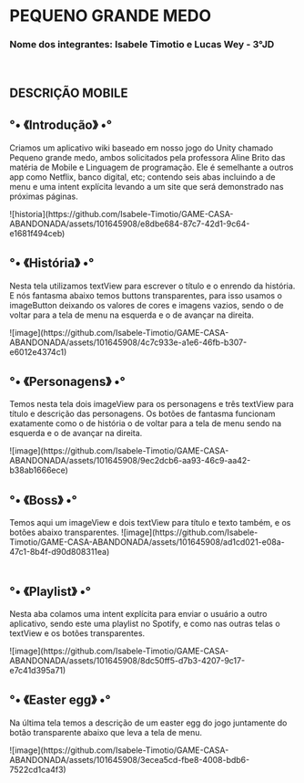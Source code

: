 <h1>PEQUENO GRANDE MEDO</h1>
<h3> Nome dos integrantes: Isabele Timotio e Lucas Wey - 3°JD </h3>
<br>
<h2>DESCRIÇÃO MOBILE</h2>
<h2>°• 《Introdução》 •°</h2>
<p> Criamos um aplicativo wiki baseado em nosso jogo do Unity chamado Pequeno grande medo, ambos solicitados pela professora Aline Brito das matéria de Mobile e Linguagem de programação.
Ele é semelhante a outros app como Netflix, banco digital, etc; contendo seis abas incluindo a de menu e uma intent explícita levando a um site que será demonstrado nas próximas páginas. </p>
![historia](https://github.com/Isabele-Timotio/GAME-CASA-ABANDONADA/assets/101645908/e8dbe684-87c7-42d1-9c64-e1681f494ceb)
<br>

<h2>°• 《História》 •° </h2>
<p> Nesta tela utilizamos textView para escrever o título e o enrendo da história. E nós fantasma abaixo temos buttons transparentes, para isso usamos o imageButton deixando os valores de cores e imagens vazios, sendo o de voltar para a tela de menu na esquerda e o de avançar na direita. </p>
![image](https://github.com/Isabele-Timotio/GAME-CASA-ABANDONADA/assets/101645908/4c7c933e-a1e6-46fb-b307-e6012e4374c1)

<br>

<h2>°• 《Personagens》 •° </h2>
<p> Temos nesta tela dois imageView para os personagens e três textView para título e descrição das personagens. Os botões de fantasma funcionam exatamente como o de história o de voltar para a tela de menu sendo na esquerda e o de avançar na direita. </p>
![image](https://github.com/Isabele-Timotio/GAME-CASA-ABANDONADA/assets/101645908/9ec2dcb6-aa93-46c9-aa42-b38ab1666ece)

<br>

<h2>°• 《Boss》 •°</h2>
Temos aqui um imageView e dois textView para título e texto também, e os botões abaixo transparentes. 
![image](https://github.com/Isabele-Timotio/GAME-CASA-ABANDONADA/assets/101645908/ad1cd021-e08a-47c1-8b4f-d90d808311ea)

<br>
<br>

<h2>°• 《Playlist》 •°</h2>
<p> Nesta aba colamos uma intent explícita para enviar o usuário a outro aplicativo, sendo este uma playlist no Spotify, e como nas outras telas o textView e os botões transparentes. </p>
![image](https://github.com/Isabele-Timotio/GAME-CASA-ABANDONADA/assets/101645908/8dc50ff5-d7b3-4207-9c17-e7c41d395a71)

<br>

<h2>°• 《Easter egg》 •°</h2>
<p> Na última tela temos a descrição de um easter egg do jogo juntamente do botão transparente abaixo que leva a tela de menu. </p>
![image](https://github.com/Isabele-Timotio/GAME-CASA-ABANDONADA/assets/101645908/3ecea5cd-fbe8-4008-bdb6-7522cd1ca4f3)


